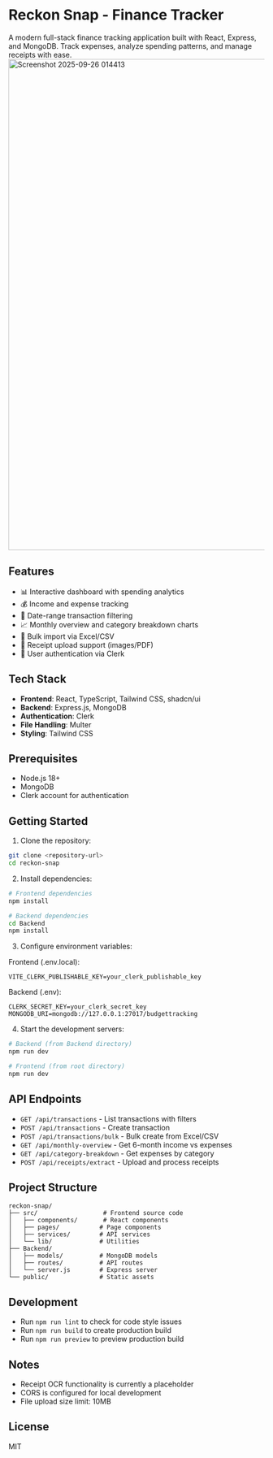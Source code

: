 # Reckon Snap - Finance Tracker

A modern full-stack finance tracking application built with React, Express, and MongoDB. Track expenses, analyze spending patterns, and manage receipts with ease.
<img width="1887" height="967" alt="Screenshot 2025-09-26 014413" src="https://github.com/user-attachments/assets/96b5cfd5-be26-4033-bd8d-186ac990c91f" />

## Features

- 📊 Interactive dashboard with spending analytics
- 💰 Income and expense tracking
- 📅 Date-range transaction filtering
- 📈 Monthly overview and category breakdown charts
- 📑 Bulk import via Excel/CSV
- 📸 Receipt upload support (images/PDF)
- 🔐 User authentication via Clerk

## Tech Stack

- **Frontend**: React, TypeScript, Tailwind CSS, shadcn/ui
- **Backend**: Express.js, MongoDB
- **Authentication**: Clerk
- **File Handling**: Multer
- **Styling**: Tailwind CSS

## Prerequisites

- Node.js 18+
- MongoDB
- Clerk account for authentication

## Getting Started

1. Clone the repository:
```bash
git clone <repository-url>
cd reckon-snap
```

2. Install dependencies:
```bash
# Frontend dependencies
npm install

# Backend dependencies
cd Backend
npm install
```

3. Configure environment variables:

Frontend (.env.local):
```
VITE_CLERK_PUBLISHABLE_KEY=your_clerk_publishable_key
```

Backend (.env):
```
CLERK_SECRET_KEY=your_clerk_secret_key
MONGODB_URI=mongodb://127.0.0.1:27017/budgettracking
```

4. Start the development servers:

```bash
# Backend (from Backend directory)
npm run dev

# Frontend (from root directory)
npm run dev
```

## API Endpoints

- `GET /api/transactions` - List transactions with filters
- `POST /api/transactions` - Create transaction
- `POST /api/transactions/bulk` - Bulk create from Excel/CSV
- `GET /api/monthly-overview` - Get 6-month income vs expenses
- `GET /api/category-breakdown` - Get expenses by category
- `POST /api/receipts/extract` - Upload and process receipts

## Project Structure

```
reckon-snap/
├── src/                  # Frontend source code
│   ├── components/       # React components
│   ├── pages/           # Page components
│   ├── services/        # API services
│   └── lib/             # Utilities
├── Backend/
│   ├── models/          # MongoDB models
│   ├── routes/          # API routes
│   └── server.js        # Express server
└── public/              # Static assets
```

## Development

- Run `npm run lint` to check for code style issues
- Run `npm run build` to create production build
- Run `npm run preview` to preview production build

## Notes

- Receipt OCR functionality is currently a placeholder
- CORS is configured for local development
- File upload size limit: 10MB

## License

MIT
